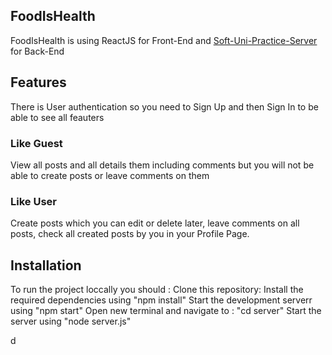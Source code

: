 ## FoodIsHealth 
FoodIsHealth is using ReactJS for Front-End and [Soft-Uni-Practice-Server](https://github.com/softuni-practice-server/softuni-practice-server) for Back-End 
## Features
There is User authentication so you need to Sign Up and then Sign In to be able to see all feauters
### Like Guest
View all posts and all details them including comments but you will not be able to create posts or leave comments on them
### Like User
Create posts which you can edit or delete later, leave comments on all posts, check all created posts by you in your Profile Page. 
## Installation
To run the project loccally you should :
Clone this repository:
Install the required dependencies using "npm install"
Start the development serverr using "npm start"
Open new terminal and navigate to : "cd server"
Start the server using "node server.js"
 
d
